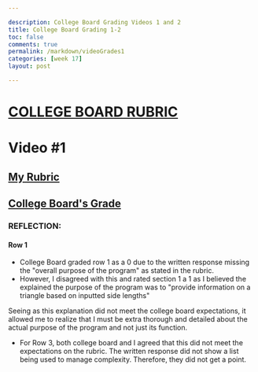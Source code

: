 ```yaml
--- 

description: College Board Grading Videos 1 and 2
title: College Board Grading 1-2
toc: false
comments: true
permalink: /markdown/videoGrades1
categories: [week 17]
layout: post

---
```


# [COLLEGE BOARD RUBRIC](https://apcentral.collegeboard.org/media/pdf/ap22-sg-computer-science-principles.pdf)


# Video #1

## [My Rubric](https://github.com/lydia-c2/lyds.github.io/issues/13)

## [College Board's Grade](https://drive.google.com/file/d/1heOeGcmxqTjG4Hqf0Vi1YFUZt_Trs_CE/view)



### REFLECTION:

#### Row 1
- College Board graded row 1 as a 0 due to the written response missing the "overall purpose of the program" as stated in the rubric. 
- However, I disagreed with this and rated section 1 a 1 as I believed the explained the purpose of the program was to "provide information on a triangle based on inputted side lengths"


Seeing as this explanation did not meet the college board expectations, it allowed me to realize that I must be extra thorough and detailed about the actual purpose of the program and not just its function. 

- For Row 3, both college board and I agreed that this did not meet the expectations on the rubric. The written response did not show a list being used to manage complexity. Therefore, they did not get a point.

